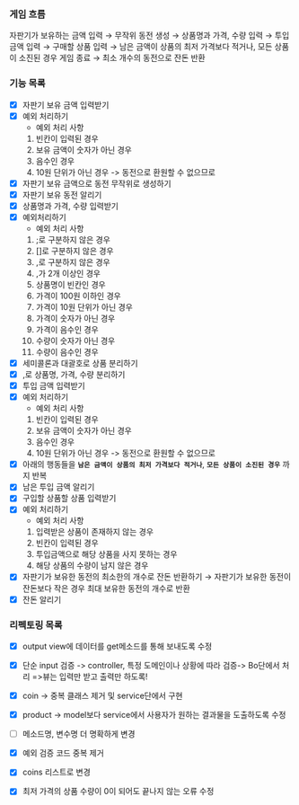 ###  게임 흐름 

자판기가 보유하는 금액 입력 → 무작위 동전 생성 → 상품명과 가격, 수량 입력 → 투입 금액 입력 → 구매할 상품 입력 → 남은 금액이 상품의 최저 가격보다 적거나, 모든 상품이 소진된 경우 게임 종료 → 최소 개수의 동전으로 잔돈 반환

### 기능 목록

- [x] 자판기 보유 금액 입력받기
- [x] 예외 처리하기
    - 예외 처리 사항
    1. 빈칸이 입력된 경우 
    2. 보유 금액이 숫자가 아닌 경우
    3. 음수인 경우
    4. 10원 단위가 아닌 경우 -> 동전으로 환원할 수 없으므로
- [x] 자판기 보유 금액으로 동전 무작위로 생성하기
- [x] 자판기 보유 동전 알리기
- [x] 상품명과 가격, 수량 입력받기
- [x] 예외처리하기
    - 예외 처리 사항
    1. ;로 구분하지 않은 경우
    2. []로 구분하지 않은 경우
    3. ,로 구분하지 않은 경우
    4. ,가 2개 이상인 경우
    5. 상품명이 빈칸인 경우
    7. 가격이 100원 이하인 경우
    8. 가격이 10원 단위가 아닌 경우
    9. 가격이 숫자가 아닌 경우
    10. 가격이 음수인 경우
    11. 수량이 숫자가 아닌 경우
    12. 수량이 음수인 경우
- [x] 세미콜론과 대괄호로 상품 분리하기
- [x] ,로 상품명, 가격, 수량 분리하기
- [x] 투입 금액 입력받기
- [x] 예외 처리하기
    - 예외 처리 사항
    1. 빈칸이 입력된 경우
    2. 보유 금액이 숫자가 아닌 경우
    3. 음수인 경우
    4. 10원 단위가 아닌 경우 -> 동전으로 환원할 수 없으므로
- [x] 아래의 행동들을 **`남은 금액이 상품의 최저 가격보다 적거나`**, **`모든 상품이 소진된 경우`** 까지 반복
- [x] 남은 투입 금액 알리기
- [x] 구입할 상품할 상품 입력받기
- [x] 예외 처리하기
    - 예외 처리 사항
    1. 입력받은 상품이 존재하지 않는 경우
    2. 빈칸이 입력된 경우
    3. 투입금액으로 해당 상품을 사지 못하는 경우
    4. 해당 상품의 수량이 남지 않은 경우
- [x] 자판기가 보유한 동전의 최소한의 개수로 잔돈 반환하기
  → 자판기가 보유한 동전이 잔돈보다 작은 경우 최대 보유한 동전의 개수로 반환
- [x] 잔돈 알리기 

### 리펙토링 목록
- [x]  output view에 데이터를 get메소드를 통해 보내도록 수정
- [x]  단순 input 검증 -> controller, 특정 도메인이나 상황에 따라 검증-> Bo단에서 처리 =>뷰는 입력만 받고 출력만 하도록!
- [x]  coin -> 중복 클래스 제거 및 service단에서 구현
- [x]  product -> model보다 service에서 사용자가 원하는 결과물을 도출하도록 수정
- [ ]  메소드명, 변수명 더 명확하게 변경
- [x]  예외 검증 코드 중복 제거
- [x]  coins 리스트로 변경
- [x]  최저 가격의 상품 수량이 0이 되어도 끝나지 않는 오류 수정

